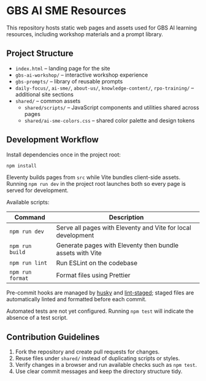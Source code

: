 # GBS AI SME Resources

This repository hosts static web pages and assets used for GBS AI learning resources, including workshop materials and a prompt library.

## Project Structure
- `index.html` – landing page for the site
- `gbs-ai-workshop/` – interactive workshop experience
- `gbs-prompts/` – library of reusable prompts
- `daily-focus/`, `ai-sme/`, `about-us/`, `knowledge-content/`, `rpo-training/` – additional site sections
- `shared/` – common assets
  - `shared/scripts/` – JavaScript components and utilities shared across pages
  - `shared/ai-sme-colors.css` – shared color palette and design tokens

## Development Workflow

Install dependencies once in the project root:

```bash
npm install
```

Eleventy builds pages from `src` while Vite bundles client-side assets.
Running `npm run dev` in the project root launches both so every page is served for development.

Available scripts:

| Command | Description |
|---------|-------------|
| `npm run dev` | Serve all pages with Eleventy and Vite for local development |
| `npm run build` | Generate pages with Eleventy then bundle assets with Vite |
| `npm run lint` | Run ESLint on the codebase |
| `npm run format` | Format files using Prettier |

Pre-commit hooks are managed by [husky](https://github.com/typicode/husky) and [lint-staged](https://github.com/okonet/lint-staged); staged files are automatically linted and formatted before each commit.

Automated tests are not yet configured. Running `npm test` will indicate the absence of a test script.

## Contribution Guidelines
1. Fork the repository and create pull requests for changes.
2. Reuse files under `shared/` instead of duplicating scripts or styles.
3. Verify changes in a browser and run available checks such as `npm test`.
4. Use clear commit messages and keep the directory structure tidy.


